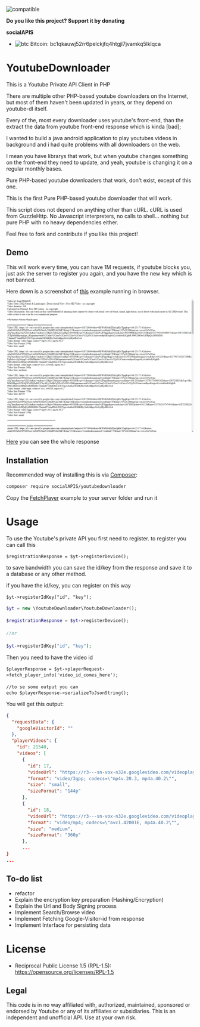 ![compatible](https://img.shields.io/badge/PHP%207-Compatible-brightgreen.svg) 


**Do you like this project? Support it by donating**

**socialAPIS**

- ![btc](https://raw.githubusercontent.com/reek/anti-adblock-killer/gh-pages/images/bitcoin.png) Bitcoin: bc1qkauwj52rr6pelckjfq4htgjl7jvamkq5lklqca

# YoutubeDownloader

This is a Youtube Private API Client in PHP

There are multiple other PHP-based youtube downloaders on the Internet, 
but most of them haven't been updated in years, or they depend on youtube-dl itself.  

Every of the, most every downloader uses youtube's front-end, than the extract the data
from youtube front-end response which is kinda [bad];

I wanted to build a java android application to play youtubes videos in background
and i had quite problems with all downloaders on the web.

I mean you have librarys that work, but when youtube changes something on the front-end
they need to update, and yeah, youtube is changing it on a regular monthly bases.

Pure PHP-based youtube downloaders that work, don't exist, except of this one.

This is the first Pure PHP-based youtube downloader that will work.

This script does not depend on anything other than cURL.
cURL is used from GuzzleHttp. 
No Javascript interpreters, no calls to shell... nothing but pure PHP with no heavy dependencies either.

Feel free to fork and contribute if you like this project!

## Demo

This will work every time, you can have 1M requests, if youtube blocks you,
just ask the server to register you again, and you have the new key which is not banned.

Here down is a screenshot of [this](./Examples/FetchPlayer.php) example running in browser.

![](./docs/inBrowser.jpg)

[Here](./docs/ResponseSample.txt) you can see the whole response

Installation
-------

Recommended way of installing this is via [Composer](http://getcomposer.org):

```bash
composer require socialAPIS/youtubedownloader
```

Copy the [FetchPlayer](./Examples/FetchPlayer.php) example to your server folder and run it

# Usage

To use the Youtube's private API you first need to register.
to register you can call this 
```
$registrationResponse = $yt->registerDevice();
```

to save bandwidth you can save the id/key from the response and
save it to a database or any other method.

if you have the id/key, you can register on this way

```
$yt->registerIdKey("id", "key");
```

```php
$yt = new \YoutubeDownloader\YoutubeDownloader();

$registrationResponse = $yt->registerDevice();

//or

$yt->registerIdKey("id", "key");
```

Then you need to have the video id
```
$playerResponse = $yt->playerRequest->fetch_player_info('video_id_comes_here');

//to se some output you can
echo $playerResponse->serializeToJsonString();
```

You will get this output:

```json
{
  "requestData": {
    "googleVisitorId": ""
  },
  "playerVideos": {
    "id": 21540,
    "videos": [
      {
        "id": 17,
        "videoUrl": "https://r3---sn-vox-n32e.googlevideo.com/videoplayback?expire=1587287354&ei=2sCbXqv1KYmK7gOolJDQAw&ip=146.255.75.42&id=o-ADg-JhQhyb5_HLjBIDhsgPBiCE-m1W1TJEE_ut1_j4L9&itag=17&source=youtube&requiressl=yes&mh=7F&mm=31%2C29&mn=sn-vox-n32e%2Csn-c0q7lnse&ms=au%2Crdu&mv=m&mvi=2&pcm2cms=yes&pl=24&pcm2=no&initcwndbps=462500&vprv=1&mime=video%2F3gpp&gir=yes&clen=4053996&dur=436.256&lmt=1557915191960575&mt=1587265652&fvip=3&c=ANDROID&txp=5431432&sparams=expire%2Cei%2Cip%2Cid%2Citag%2Csource%2Crequiressl%2Cpcm2%2Cvprv%2Cmime%2Cgir%2Cclen%2Cdur%2Clmt&sig=AJpPlLswRQIgaBWKonzA2at6trESlwPOkW8391wYbwL5mFuI4BT6sd0CIQD3MT2lvaa75iuEtO6AbC1knTEaQu9L9IuqToZPkljMpA%3D%3D&lsparams=mh%2Cmm%2Cmn%2Cms%2Cmv%2Cmvi%2Cpcm2cms%2Cpl%2Cinitcwndbps&lsig=ALrAebAwRQIgd8KLX0ldFKlRJiY4W9eUFBB6Qhg_HD7aLsF0mjkepsQCIQC8cd38PmQSxaXCiF8rIh_UOb3TxD1DPpuk0MeEJTAeAw%3D%3D",
        "format": "video/3gpp; codecs=\"mp4v.20.3, mp4a.40.2\"",
        "size": "small",
        "sizeFormat": "144p"
      },
      {
        "id": 18,
        "videoUrl": "https://r3---sn-vox-n32e.googlevideo.com/videoplayback?expire=1587287354&ei=2sCbXqv1KYmK7gOolJDQAw&ip=146.255.75.42&id=o-ADg-JhQhyb5_HLjBIDhsgPBiCE-m1W1TJEE_ut1_j4L9&itag=18&source=youtube&requiressl=yes&mh=7F&mm=31%2C29&mn=sn-vox-n32e%2Csn-c0q7lnse&ms=au%2Crdu&mv=m&mvi=2&pcm2cms=yes&pl=24&pcm2=no&initcwndbps=462500&vprv=1&mime=video%2Fmp4&gir=yes&clen=35587198&ratebypass=yes&dur=436.233&lmt=1557917191257289&mt=1587265652&fvip=3&c=ANDROID&txp=5431432&sparams=expire%2Cei%2Cip%2Cid%2Citag%2Csource%2Crequiressl%2Cpcm2%2Cvprv%2Cmime%2Cgir%2Cclen%2Cratebypass%2Cdur%2Clmt&sig=AJpPlLswRQIgW_UDRYl8zmYRNf4fVikpqjenp2l2vMKuiynmChUmCwUCIQD4Q6ggKRo_78nGkXnScL1z9d6Ig4yRap5HKm9QUgyhaw%3D%3D&lsparams=mh%2Cmm%2Cmn%2Cms%2Cmv%2Cmvi%2Cpcm2cms%2Cpl%2Cinitcwndbps&lsig=ALrAebAwRQIgd8KLX0ldFKlRJiY4W9eUFBB6Qhg_HD7aLsF0mjkepsQCIQC8cd38PmQSxaXCiF8rIh_UOb3TxD1DPpuk0MeEJTAeAw%3D%3D",
        "format": "video/mp4; codecs=\"avc1.42001E, mp4a.40.2\"",
        "size": "medium",
        "sizeFormat": "360p"
      },
      ...
}
...
```

## To-do list
- refactor
- Explain the encryption key preparation (Hashing/Encryption)
- Explain the Url and Body Signing process
- Implement Search/Browse video
- Implement Fetching Google-Visitor-id from response
- Implement Interface for persisting data

# License

- Reciprocal Public License 1.5 (RPL-1.5): https://opensource.org/licenses/RPL-1.5

## Legal

This code is in no way affiliated with, authorized, maintained, sponsored or endorsed by Youtube or any of its affiliates or subsidiaries. This is an independent and unofficial API. Use at your own risk.
